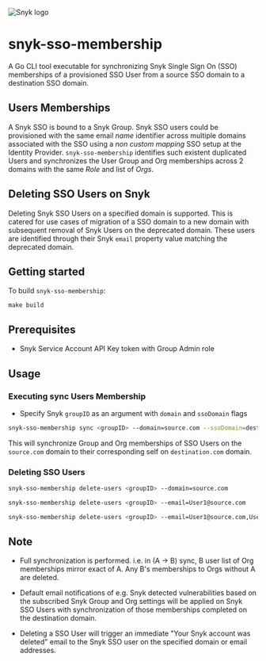 ![Snyk logo](https://snyk.io/style/asset/logo/snyk-print.svg)

# snyk-sso-membership

A Go CLI tool executable for synchronizing Snyk Single Sign On (SSO) memberships of a provisioned SSO User from a source SSO domain to a destination SSO domain.

## Users Memberships

A Snyk SSO is bound to a Snyk Group. Snyk SSO users could be provisioned with the same email _name_ identifier across multiple domains associated with the SSO using a *non custom mapping* SSO setup at the Identity Provider. `snyk-sso-membership` identifies such existent duplicated Users and synchronizes the User Group and Org memberships across 2 domains with the same _Role_ and list of _Orgs_.

## Deleting SSO Users on Snyk

Deleting Snyk SSO Users on a specified domain is supported. This is catered for use cases of migration of a SSO domain to a new domain with subsequent removal of Snyk Users on the deprecated domain. These users are identified through their Snyk `email` property value matching the deprecated domain.

## Getting started

To build `snyk-sso-membership`:
```
make build
```

## Prerequisites

- Snyk Service Account API Key token with Group Admin role 

## Usage
### Executing sync Users Membership

- Specify Snyk `groupID` as an argument with `domain` and `ssoDomain` flags

```bash
snyk-sso-membership sync <groupID> --domain=source.com --ssoDomain=destination.com
```
This will synchronize Group and Org memberships of SSO Users on the `source.com` domain to their corresponding self on `destination.com` domain.

### Deleting SSO Users

```bash
snyk-sso-membership delete-users <groupID> --domain=source.com
```

```bash
snyk-sso-membership delete-users <groupID> --email=User1@source.com
```

```bash
snyk-sso-membership delete-users <groupID> --email=User1@source.com,User2@source.com
```

## Note

- Full synchronization is performed. i.e. in (A -> B) sync, B user list of Org memberships mirror exact of A. Any B's memberships to Orgs without A are deleted.

- Default email notifications of e.g. Snyk detected vulnerabilities based on the subscribed Snyk Group and Org settings will be applied on Snyk SSO Users with synchronization of those memberships completed on the destination domain.

- Deleting a SSO User will trigger an immediate "Your Snyk account was deleted" email to the Snyk SSO user on the specified domain or email addresses.

